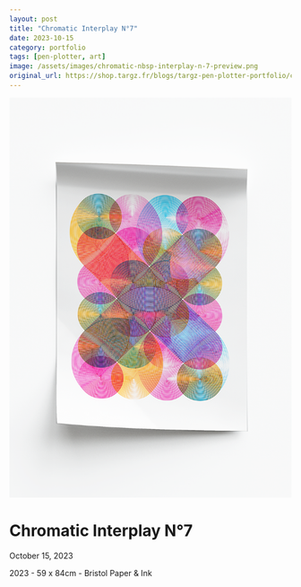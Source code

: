 ```yaml
---
layout: post
title: "Chromatic Interplay N°7"
date: 2023-10-15
category: portfolio
tags: [pen-plotter, art]
image: /assets/images/chromatic-nbsp-interplay-n-7-preview.png
original_url: https://shop.targz.fr/blogs/targz-pen-plotter-portfolio/chromatic-nbsp-interplay-n-7
---
```


![Chromatic Interplay N°7](/assets/images/chromatic-nbsp-interplay-n-7-02.png)

# Chromatic Interplay N°7
October 15, 2023

2023 - 59 x 84cm - Bristol Paper & Ink